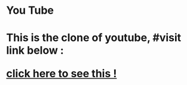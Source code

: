 <h1>You Tube<h1>
 <p>This is the clone of youtube, #visit link below : </p>
 <a href="https://scenetube.netlify.app/">click here to see this !</a>
